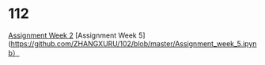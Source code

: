 # 112
[Assignment Week 2](https://github.com/ZHANGXURU/112/blob/master/Assignment_week_2.ipynb)
[Assignment Week 5](https://github.com/ZHANGXURU/102/blob/master/Assignment_week_5.ipynb）
